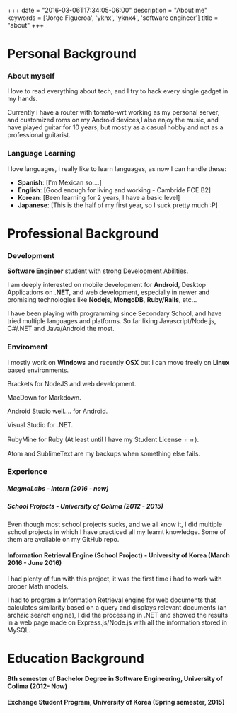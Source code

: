 +++
date = "2016-03-06T17:34:05-06:00"
description = "About me"
keywords = ['Jorge Figueroa', 'yknx', 'yknx4', 'software engineer']
title = "about"
+++

# Personal Background

### About myself
I love to read everything about tech, and I try to hack every
single gadget in my hands. 

Currently i have a router with
tomato-wrt working as my personal server, and customized
roms on my Android devices,I also enjoy the music, and have played guitar for 10 years, but
mostly as a casual hobby and not as a professional guitarist.

### Language Learning

I love languages, i really like to learn languages, as now I can handle these:

* **Spanish**: [I'm Mexican so....]
* **English**: [Good enough for living and working - Cambride FCE B2]
* **Korean**: [Been learning for 2 years, I have a basic level]
* **Japanese**: [This is the half of my first year, so I suck pretty much :P]


# Professional Background

### Development
__Software Engineer__ student with strong Development Abilities.

I am deeply interested on mobile development for **Android**,
Desktop Applications on **.NET**, and web development,
especially in newer and promising technologies like **Nodejs**,
**MongoDB**, **Ruby/Rails**, etc…

I have been playing with programming since Secondary
School, and have tried multiple languages and platforms. So
far liking Javascript/Node.js, C#/.NET and Java/Android the
most.

### Enviroment
I mostly work on **Windows** and recently **OSX** but I can move freely on **Linux** based
environments.

Brackets for NodeJS and web development.

MacDown for Markdown.

Android Studio well.... for Android.

Visual Studio for .NET.

RubyMine for Ruby (At least until I have my Student License ㅠㅠ).

Atom and SublimeText are my backups when something else fails.


### Experience
##### MagmaLabs - Intern (2016 - now)


##### School Projects - University of Colima (2012 - 2015)

Even though most school projects sucks, and we all know it, I did multiple
school projects in which I  have practiced all my learnt
knowledge. Some of them are available on my GitHub repo.


#### Information Retrieval Engine (School Project) - University of Korea (March 2016 - June 2016)
I had plenty of fun with this project, it was the first time i had
to work with proper Math models. 

I had to program a Information
Retrieval engine for web documents that calculates similarity
based on a query and displays relevant documents (an
archaic search engine), I did the processing in .NET and
showed the results in a web page made on Express.js/Node.js
with all the information stored in MySQL.

# Education Background
#### 8th semester of Bachelor Degree in Software Engineering, University of Colima (2012- Now)

#### Exchange Student Program, University of Korea (Spring semester, 2015)
